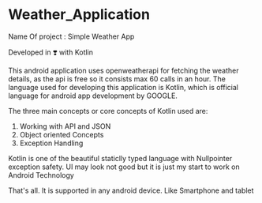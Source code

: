 # Weather_Application
Name Of project : Simple Weather App


Developed in ❣️ with Kotlin

This android application uses openweatherapi for fetching the weather details, as the api is free so it consists max 60 calls
in an hour.
The language used for developing this application is Kotlin, which is official language for android app development by GOOGLE.


The three main concepts or core concepts of Kotlin used are:
1. Working with API and JSON
2. Object oriented Concepts
3. Exception Handling

Kotlin is one of the beautiful staticlly typed language with Nullpointer exception safety.
UI may look not good but it is just my start to work on Android Technology



That's all. It is supported in any android device.
Like Smartphone and tablet


